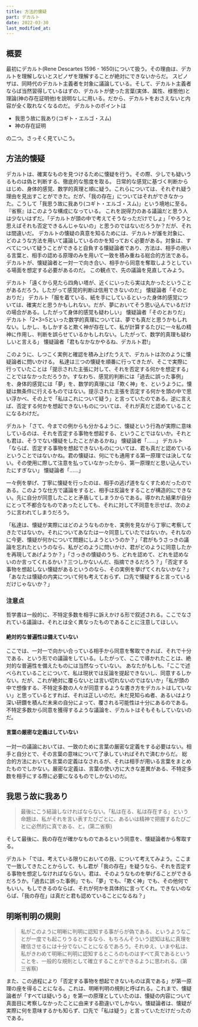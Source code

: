 ```yaml
---
title: 方法的懐疑
part: デカルト
date: 2022-03-30
last_modified_at: 
---
```

## 概要

最初にデカルト(Rene Descartes 1596 - 1650)について扱う。その理由は、デカルトを理解しないとスピノザを理解することが絶対にできないからだ。
スピノザは、同時代のデカルト主義者を対象に議論している。そして、デカルト主義者ならば当然習得しているはずの、デカルトが使った言葉(実体、属性、様態他)と理論(神の存在証明他)を説明なしに用いる。だから、デカルトをおさえないと内容が全く取れなくなるのだ。
デカルトのポイントは

- 我思う故に我あり(コギト・エルゴ・スム)
- 神の存在証明

の二つ。さっそく見ていこう。

## 方法的懐疑

デカルトは、確実なものを見つけるために懐疑を行う。その際、少しでも疑いうるものは偽と判断する、徹底的な態度を取る。
日常的な感覚に基づく判断からはじめ、身体的感覚、数学的真理と順に疑う。これらについては、それぞれ疑う理由を見出すことができた。だが、「我の存在」についてはそれができなかった。こうして「我思う故に我あり(コギト・エルゴ・スム)」という境地に至る。『省察』はこのような構成になっている。
これを説得力のある議論だと思う人は少ないはずだ。「デカルトが頭の中で考えてそうなっただけでしょ」「やろうと思えばそれも否定できるんじゃないの」と思うのではないだろうか？だが、それは間違いだ。
デカルトの懐疑の真意を知るためには、デカルトが誰を対象に、どのような方法を用いて議論しているのかを知っておく必要がある。対象は、すべてについて疑うことができると自負する懐疑論者であり、方法は、相手の用いる言葉と、相手の認める原理のみを用いて一致を積み重ねる総合的方法である。デカルトが、懐疑論者と一対一で向き合い、相手から同意を奪取しようとしている場面を想定する必要があるのだ。
この観点で、先の議論を見直してみよう。

デカルト「遠くから見たら四角い塔が、近くにいったら実は丸かったということがあるだろう。したがって感覚的判断は信用できないのだ」
懐疑論者「そのとおりだ」
デカルト「服を着ている、紙を手にしているといった身体的感覚については、確実だと思うかもしれない。だが、夢においてそう思い込んでいるだけの場合がある。したがって身体的感覚も疑わしい」
懐疑論者「そのとおりだ」
デカルト「2+3=5といった数学的真理については、夢でも真だと思うかもしれない。しかし、もしかすると欺く神が存在して、私が計算するたびに一々私の精神に作用し、判断を誤らせているかもしれない。したがって、数学的真理も疑わしいと言える」
懐疑論者「君もなかなかやるね、デカルト君!」

このように、しつこく実例と確認を積み上げたうえで、デカルトは次のように懐疑論者に問いかける。
私達は三つの懐疑を順番に行ってきたが、そこで実際に行っていたことは「提示された主張に対して、それを否定する何かを想定する」ことではなかっただろうか。すなわち、感覚的判断には「過去に誤った事例」を、身体的感覚には「夢」を、数学的真理には「欺く神」を、というように。懐疑は無条件に行えるものではない。提示された主張を否定する何かを頭の中で思い浮かべ、その上で「私はこれについて疑う」と言っていたのである。逆に言えば、否定する何かを想起できないものについては、それが真だと認めていることになるわけだ。

デカルト「さて、今までの例からも分かるように、懐疑という行為が実際に意味しているのは、それを否定する事物を想起する、ということではないか。それとも君は、そうでない懐疑をしたことがあるかね」
懐疑論者「......」
デカルト「ならば、否定する事物を想起できないものについては、君も真だと認めているということではないかね。君の懐疑は、何にでも通用する第一原理では決してない。その使用に際して注意を払っていなかったから、第一原理だと思い込んでいたにすぎない」
懐疑論者「......」

一々例を挙げ、丁寧に懐疑を行ったのは、相手の逃げ道をなくすためだったのである。このような仕方で議論をすると、相手は反論をすることが構造的にできない。先に自分が同意したことと矛盾してしまうからである。導かれた結果が自分にとって不都合なものであったとしても、それに対して不同意を示せば、次のように言われてしまうだろう。

「私達は、懐疑が実際にはどのようなものかを、実例を見ながら丁寧に考察してきたではないか。それについてあなたは一々同意していたではないか。それなのに今更、懐疑が何かについて問題にしようというのか？」「君がもうさっきの議論を忘れたというのなら、私がどのように問いかけ、君がどのように同意したかを再現してあげようか？」「さっきの懐疑のうち、どれを認めて、どれを認めないのか言ってくれるかい？三つしかないんだ、指摘できるだろう？」「否定する事物を想起しない懐疑があるというのなら、その実例を挙げてくれないかな？」「あなたは懐疑の内実について何も考えておらず、口先で懐疑すると言っているだけじゃないか？」

### 注意点

哲学書は一般的に、不特定多数を相手に訴えかける形で叙述される。ここでなされている議論は、それとは全く異なったものであることに注意してほしい。

#### 絶対的な普遍性は備えていない

ここでは、一対一で向かい合っている相手から同意を奪取できれば、それで十分である、という形での議論をしている。したがって、ここで導かれたことは、絶対的な普遍性を備えたものには当然なっていない。
あなたがもしも、「ここで述べられていることについて、私は現状では反論を提起できないし、同意するしかない。だが、これが絶対に覆らないとは言い切れないのではないか」「私が頭の中で想像する、不特定多数の人々が同意するような書き方をデカルトはしていない」と思っているとすれば、それは正しいのだ。未だ見知らぬ者、あるいはより深い研鑽を積んだ未来の自分によって、覆される可能性は十分にあるのである。不特定多数から同意を獲得するような議論を、デカルトはそもそもしていないのだ。

#### 言葉の厳密な定義はしていない

一対一の議論においては、一致のために言葉の厳密な定義をする必要はない。相手と自分とで、その言葉の意味について了承していればそれで済むからだ。
総合的方法においても言葉の定義はなされるが、それは相手が用いる言葉をまとめたものでしかない。厳密な定義は、言葉の使い方に大きな差異がある、不特定多数を相手にする際に必要になるものでしかないのだ。

## 我思う故に我あり

>最後にこう結論しなければならない。「私は在る、私は存在する」という命題は、私がそれを言い表すたびごとに、あるいは精神で把握するたびごとに必然的に真である、と。(第二省察)

そして最後に、我の存在が確かなものであるという同意を、懐疑論者から奪取する。

デカルト「では、考えている限りにおいての我、について考えてみよう。ここまで一致してきたことからして、もし君が「我の存在」を疑うなら、それを否定する事物を想定しなければならない。君は、そのようなものを挙げることができるだろうか。「過去に誤った事例」でも、「夢」でも、「欺く神」でも、その他何でもいい。もしできるのならば、それが何かを具体的に言ってくれ。できないのならば、「我の存在」は真だと君も認めていることになるね？」

## 明晰判明の規則

>私がこのように明晰に判明に認知する事がらが偽である、というようなことが一度でも起こりうるとするなら、もちろんそういう認知は私に真理を確信させるには十分でないことになるであろう。それゆえ、いまや私は、私がきわめて明晰に判明に認知するところのものはすべて真であるということを、一般的な規則として確立することができるように思われる。(第三省察)

また、この過程により「否定する事物を想起できないものは真である」が第一原理の座を得ることになる。これは、明晰判明の規則と呼ばれる。これまで、懐疑論者が「すべては疑いうる」を第一の原理としていたのは、懐疑の内容について真面目に考察しなかったことに由来する勘違いでしかない。懐疑論者は、懐疑が実際に何を意味するかも知らず、口先で「私は疑う」と言っていただけだったのである。
